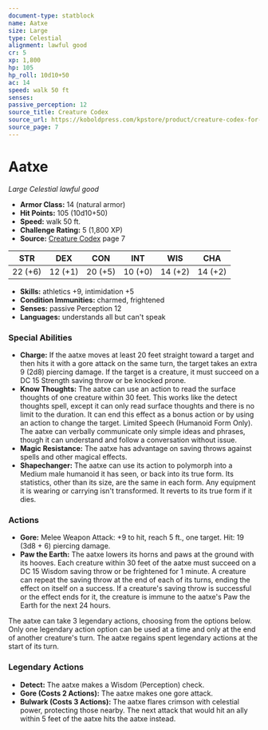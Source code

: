 ```yaml
---
document-type: statblock
name: Aatxe
size: Large
type: Celestial
alignment: lawful good
cr: 5
xp: 1,800
hp: 105
hp_roll: 10d10+50
ac: 14
speed: walk 50 ft
senses:  
passive_perception: 12
source_title: Creature Codex
source_url: https://koboldpress.com/kpstore/product/creature-codex-for-5th-edition-dnd
source_page: 7
---
```


# Aatxe

*Large* *Celestial* *lawful good*

- **Armor Class:** 14 (natural armor)
- **Hit Points:** 105 (10d10+50)
- **Speed:** walk 50 ft.
- **Challenge Rating:** 5 (1,800 XP)
- **Source:** [Creature Codex](https://koboldpress.com/kpstore/product/creature-codex-for-5th-edition-dnd) page 7

| STR | DEX | CON | INT | WIS | CHA |
| --- | --- | --- | --- | --- | --- |
| 22 (+6) | 12 (+1) | 20 (+5) | 10 (+0) | 14 (+2) | 14 (+2) |

- **Skills:** athletics +9, intimidation +5
- **Condition Immunities:** charmed, frightened
- **Senses:** passive Perception 12
- **Languages:** understands all but can't speak

### Special Abilities

- **Charge:** If the aatxe moves at least 20 feet straight toward a target and then hits it with a gore attack on the same turn, the target takes an extra 9 (2d8) piercing damage. If the target is a creature, it must succeed on a DC 15 Strength saving throw or be knocked prone.
- **Know Thoughts:** The aatxe can use an action to read the surface thoughts of one creature within 30 feet. This works like the detect thoughts spell, except it can only read surface thoughts and there is no limit to the duration. It can end this effect as a bonus action or by using an action to change the target. Limited Speech (Humanoid Form Only). The aatxe can verbally communicate only simple ideas and phrases, though it can understand and follow a conversation without issue.
- **Magic Resistance:** The aatxe has advantage on saving throws against spells and other magical effects.
- **Shapechanger:** The aatxe can use its action to polymorph into a Medium male humanoid it has seen, or back into its true form. Its statistics, other than its size, are the same in each form. Any equipment it is wearing or carrying isn't transformed. It reverts to its true form if it dies.

### Actions

- **Gore:** Melee Weapon Attack: +9 to hit, reach 5 ft., one target. Hit: 19 (3d8 + 6) piercing damage.
- **Paw the Earth:** The aatxe lowers its horns and paws at the ground with its hooves. Each creature within 30 feet of the aatxe must succeed on a DC 15 Wisdom saving throw or be frightened for 1 minute. A creature can repeat the saving throw at the end of each of its turns, ending the effect on itself on a success. If a creature's saving throw is successful or the effect ends for it, the creature is immune to the aatxe's Paw the Earth for the next 24 hours.

The aatxe can take 3 legendary actions, choosing from the options below. Only one legendary action option can be used at a time and only at the end of another creature's turn. The aatxe regains spent legendary actions at the start of its turn.

### Legendary Actions

- **Detect:** The aatxe makes a Wisdom (Perception) check.
- **Gore (Costs 2 Actions):** The aatxe makes one gore attack.
- **Bulwark (Costs 3 Actions):** The aatxe flares crimson with celestial power, protecting those nearby. The next attack that would hit an ally within 5 feet of the aatxe hits the aatxe instead.
